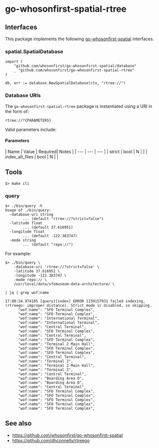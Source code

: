 # go-whosonfirst-spatial-rtree

## Interfaces

This package implements the following [go-whosonfirst-spatial](#) interfaces.

### spatial.SpatialDatabase

```
import (
	"github.com/whosonfirst/go-whosonfirst-spatial/database"
	_ "github.com/whosonfirst/go-whosonfirst-spatial-rtree"       
)

db, err := database.NewSpatialDatabase(ctx, "rtree://")
```

### Database URIs

The `go-whosonfirst-spatial-rtree` package is instantiated using a URI in the form of:

```
rtree://?{PARAMETERS}
```

Valid parameters include:

#### Parameters

| Name | Value | Required| Notes |
| --- | --- | --- |
| strict | bool | N | |
| index_alt_files | bool | N | |

## Tools

```
$> make cli
```

### query

```
$> ./bin/query -h
Usage of ./bin/query:
  -database-uri string
    	... (default "rtree://?strict=false")
  -latitude float
    	... (default 37.616951)
  -longitude float
    	... (default -122.383747)
  -mode string
    	... (default "repo://")
```

For example:

```
$> ./bin/query \
	-database-uri 'rtree://?strict=false' \
	-latitude 37.616951 \
	-longitude -122.383747 \
	-mode repo:// \
	/usr/local/data/sfomuseum-data-architecture/ \

| jq | grep wof:name

17:08:24.974105 [query][index] ERROR 1159157931 failed indexing, (rtreego: improper distance). Strict mode is disabled, so skipping.
      "wof:name": "SFO Terminal Complex",
      "wof:name": "SFO Terminal Complex",
      "wof:name": "International Terminal",
      "wof:name": "International Terminal",
      "wof:name": "Central Terminal",
      "wof:name": "SFO Terminal Complex",
      "wof:name": "Central Terminal",
      "wof:name": "SFO Terminal Complex",
      "wof:name": "Terminal 2 Main Hall",
      "wof:name": "SFO Terminal Complex",
      "wof:name": "SFO Terminal Complex",
      "wof:name": "Central Terminal",
      "wof:name": "Terminal 2",
      "wof:name": "Terminal 2 Main Hall",
      "wof:name": "Terminal 2",
      "wof:name": "Central Terminal",
      "wof:name": "Boarding Area D",
      "wof:name": "Boarding Area D",
      "wof:name": "Central Terminal",
      "wof:name": "SFO Terminal Complex",
      "wof:name": "SFO Terminal Complex",
      "wof:name": "SFO Terminal Complex",
      "wof:name": "SFO Terminal Complex",
      "wof:name": "SFO Terminal Complex",
```

## See also

* https://github.com/whosonfirst/go-whosonfirst-spatial
* https://github.com/dhconnelly/rtreego